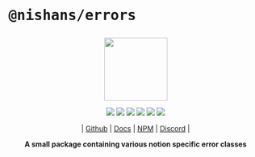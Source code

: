 # <pre>@nishans/errors</pre>

<p align="center">
  <img width="125" src="https://github.com/Devorein/Nishan/blob/master/docs/static/img/errors/logo.svg"/>
</p>

<p align="center">
  <img src="https://img.shields.io/bundlephobia/minzip/@nishans/errors?label=minzipped&style=flat&color=%23bb0a1e"/>
  <img src="https://img.shields.io/npm/dw/@nishans/errors?style=flat&color=orange"/>
  <img src="https://img.shields.io/github/issues/devorein/nishan/@nishans/errors?color=yellow"/>
  <img src="https://img.shields.io/npm/v/@nishans/errors?color=%2303C04A"/>
  <img src="https://img.shields.io/codecov/c/github/devorein/Nishan?flag=errors&color=blue"/>
  <img src="https://img.shields.io/librariesio/release/npm/@nishans/errors?color=%234B0082">
</p>

<p align="center">
  | <a href="https://github.com/Devorein/Nishan/tree/master/packages/errors">Github</a> |
  <a href="https://nishan-docs.netlify.app/docs/errors/">Docs</a> |
  <a href="https://www.npmjs.com/package/@nishans/errors">NPM</a> |
  <a href="https://discord.com/invite/SpwHCz8ysx">Discord</a> |
</p>

<p align="center"><b>A small package containing various notion specific error classes</b></p>